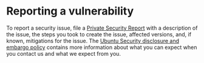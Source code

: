# Reporting a vulnerability
To report a security issue, file a [Private Security Report](https://github.com/canonical/google-guest-agent-packaging-diff/security/advisories/new) 
with a description of the issue, the steps you took to create the issue,
affected versions, and, if known, mitigations for the issue.
The [Ubuntu Security disclosure and embargo policy](https://ubuntu.com/security/disclosure-policy)
contains more information about what you can expect when you contact us and what we expect from you.
